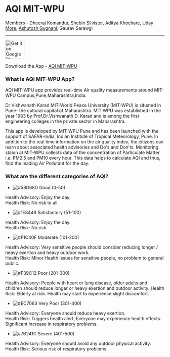 # AQI MIT-WPU

Members - 
[Dheeraj Komandur](https://www.dheerajkomandur.com),
[Shebin Silvister](https://github.com/silvistershebin), 
[Aditya Khochare](https://github.com/AdityaPune),
[Uday More](https://github.com/udayvmore1),
[Ashutosh Gugnani](https://github.com/ashutoshgugnani),
Gaurav Sarawgi
***


<a href="https://play.google.com/store/apps/details?id=in.creationdevs.aqi&hl=en_IN&gl=US"><img alt="Get it on Google Play" src="https://play.google.com/intl/en_us/badges/images/generic/en-play-badge.png" height=60px /></a>

Download the App - [AQI MIT-WPU](https://play.google.com/store/apps/details?id=in.creationdevs.aqi&hl=en_IN&gl=US) 


### What is AQI MIT-WPU App?
AQI MIT-WPU app provides real-time Air quality measurements around MIT-WPU Campus,Pune,Maharashtra,India. 

Dr Vishwanath Karad MIT-World Peace University (MIT-WPU) is situated in Pune- the cultural capital of Maharashtra.
MIT WPU was established in the year 1983 by Prof.Dr.Vishwanath D. Karad and is among the first engineering colleges in the private sector in Maharashtra.

This app is developed by MIT-WPU Pune and has been launched with the support of SAFAR-India, Indian Institute of Tropical Meteorology, Pune. In addition to the real time information on the air quality index, the citizens can learn about associated health advisories and Do's and Don'ts. Monitoring staion at MIT-WPU collects data of the concentration of Particulate Matter i.e. PM2.5 and PM10 every hour.
This data helps to calculate AQI and thus, find the leading Air Pollutant for the day.

### What are the different categories of AQI?

- ![#58D68D](https://via.placeholder.com/15/58D68D/000000?text=+) Good (0-50)

Health Advisory: Enjoy the day.  
Health Risk: No risk to all.

- ![#1E8449](https://via.placeholder.com/15/1E8449/000000?text=+) Satisfactory (51-100) 

Health Advisory: Enjoy the day.  
Health Risk: No risk.

- ![#F1C40F](https://via.placeholder.com/15/F1C40F/000000?text=+) Moderate (101-200) 

Health Advisory: Very sensitive people should consider reducing longer / heavy exertion and heavy outdoor work.  
Health Risk: Minor Health issues for sensitive people, no problem to general public.  

- ![#F39C12 ](https://via.placeholder.com/15/F39C12/000000?text=+) Poor (201-300) 

Health Advisory: People with heart or lung disease, older adults and children should reduce longer or heavy exertion and outdoor activity.
Health Risk: Elderly at risk.  Health may start to experience slight discomfort.

- ![#EC7063](https://via.placeholder.com/15/EC7063/000000?text=+) Very Poor (301-400) 

Health Advisory: Everyone should reduce heavy exertion.  
Health Risk: Triggers health alert, Everyone may experience health effects.  Significant increase in respiratory problems.  

- ![#7B241C](https://via.placeholder.com/15/7B241C/000000?text=+) Severe (401-500) 

Health Advisory: Everyone should avoid any outdoor physical activity.
Health Risk: Serious risk of respiratory problems.






